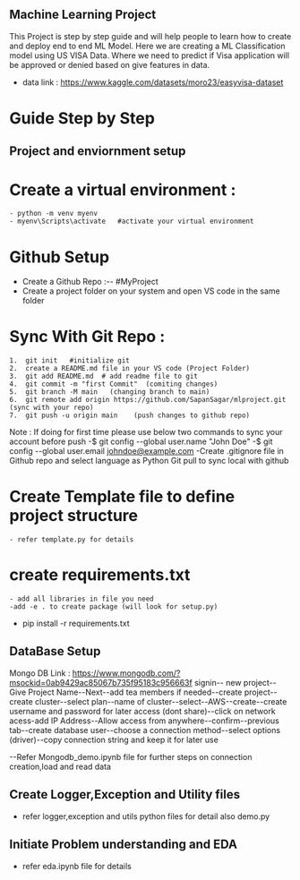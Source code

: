 ##  Machine Learning Project
This Project is step by step guide and will help people to learn how to create and deploy end to end ML Model.
Here we are creating a ML Classification model using US VISA Data. Where we need to predict if Visa application will be approved or denied based on give features in data.

- data link : https://www.kaggle.com/datasets/moro23/easyvisa-dataset

# Guide Step by Step
## Project and enviornment setup

# Create a virtual environment :
    - python -m venv myenv
    - myenv\Scripts\activate   #activate your virtual environment

# Github Setup
- Create a Github Repo :-- #MyProject
- Create a project folder on your system and open VS code in the same folder
# Sync With Git Repo :
    1.	git init   #initialize git 
    2.	create a README.md file in your VS code (Project Folder)
    3.	git add README.md  # add readme file to git
    4.	git commit -m "first Commit"  (comiting changes)
    5.	git branch -M main   (changing branch to main)
    6.	git remote add origin https://github.com/SapanSagar/mlproject.git  (sync with your repo)
    7.	git push -u origin main    (push changes to github repo)

Note : If doing for first time please use below two commands to sync your account before push
-$ git config --global user.name "John Doe"
-$ git config --global user.email johndoe@example.com
-Create .gitignore file in Github repo and select language as Python
Git pull to sync local with github

# Create Template file to define project structure
    - refer template.py for details
# create requirements.txt
    - add all libraries in file you need
    -add -e . to create package (will look for setup.py)

- pip install -r requirements.txt

## DataBase Setup
Mongo DB Link : https://www.mongodb.com/?msockid=0ab9429ac85067b735f95183c956663f
signin--    new project--Give Project Name--Next--add tea members if needed--create project--
create cluster--select plan--name of cluster--select--AWS--create--create username and password for later access (dont share)--click on network acess-add IP Address--Allow access from anywhere--confirm--previous tab--create database user--choose a connection method--select options (driver)--copy connection string and keep it for later use

--Refer Mongodb_demo.ipynb file for further steps on connection creation,load and read data 

## Create Logger,Exception and Utility files
- refer logger,exception and utils python files for detail also demo.py

## Initiate Problem understanding and EDA
- refer eda.ipynb file for details




